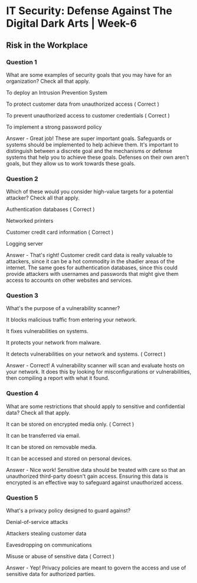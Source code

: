 # IT Security: Defense Against The Digital Dark Arts | Week-6

## Risk in the Workplace

### Question 1

What are some examples of security goals that you may have for an organization? Check all that apply. 

To deploy an Intrusion Prevention System

To protect customer data from unauthorized access  ( Correct )

To prevent unauthorized access to customer credentials  ( Correct )

To implement a strong password policy 

Answer - Great job! These are super important goals. Safeguards or systems should be implemented to help achieve them. It's important to distinguish between a discrete goal and the mechanisms or defense systems that help you to achieve these goals. Defenses on their own aren't goals, but they allow us to work towards these goals.


### Question 2

Which of these would you consider high-value targets for a potential attacker? Check all that apply. 

Authentication databases  ( Correct )

Networked printers 

Customer credit card information  ( Correct )

Logging server

Answer - That's right! Customer credit card data is really valuable to attackers, since it can be a hot commodity in the shadier areas of the internet. The same goes for authentication databases, since this could provide attackers with usernames and passwords that might give them access to accounts on other websites and services.


### Question 3

What's the purpose of a vulnerability scanner? 

It blocks malicious traffic from entering your network.

It fixes vulnerabilities on systems. 

It protects your network from malware. 

It detects vulnerabilities on your network and systems.  ( Correct )

Answer - Correct! A vulnerability scanner will scan and evaluate hosts on your network. It does this by looking for misconfigurations or vulnerabilities, then compiling a report with what it found.


### Question 4

What are some restrictions that should apply to sensitive and confidential data? Check all that apply. 

It can be stored on encrypted media only.  ( Correct )

It can be transferred via email.

It can be stored on removable media. 

It can be accessed and stored on personal devices. 

Answer - Nice work! Sensitive data should be treated with care so that an unauthorized third-party doesn't gain access. Ensuring this data is encrypted is an effective way to safeguard against unauthorized access.


### Question 5

What's a privacy policy designed to guard against? 

Denial-of-service attacks 

Attackers stealing customer data 

Eavesdropping on communications 

Misuse or abuse of sensitive data ( Correct )

Answer - Yep! Privacy policies are meant to govern the access and use of sensitive data for authorized parties.